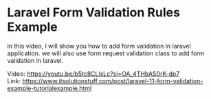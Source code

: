 # Laravel Form Validation Rules Example
In this video, I will show you how to add form validation in laravel application. we will also use form request validation class to add form validation in laravel.

Video: https://youtu.be/b5tc8CLlsLc?si=OA_4THbAS0rK-dp7
<br/>
Link: https://www.itsolutionstuff.com/post/laravel-11-form-validation-example-tutorialexample.html
